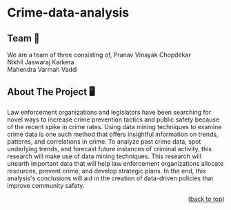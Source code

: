 # Crime-data-analysis

## Team 💼

We are a team of three consisting of,
Pranav Vinayak Chopdekar <br/> 
Nikhil Jaswaraj Karkera <br/> 
Mahendra Varmah Vaddi <br/> 

## About The Project 🖥️

Law enforcement organizations and legislators have been searching for novel ways to increase crime prevention tactics and public safety because of the recent spike in crime rates. Using data mining techniques to examine crime data is one such method that offers insightful information on trends, patterns, and correlations in crime. 
To analyze past crime data, spot underlying trends, and forecast future instances of criminal activity, this research will make use of data mining techniques. This research will unearth important data that will help law enforcement organizations allocate resources, prevent crime, and develop strategic plans. In the end, this analysis's conclusions will aid in the creation of data-driven policies that improve community safety.


<p align="right">(<a href="#readme-top">back to top</a>)</p>
